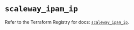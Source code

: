 # `scaleway_ipam_ip`

Refer to the Terraform Registry for docs: [`scaleway_ipam_ip`](https://registry.terraform.io/providers/scaleway/scaleway/2.53.0/docs/resources/ipam_ip).
